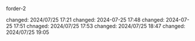 forder-2

changed: 2024/07/25 17:21
changed: 2024-07-25 17:48
changed: 2024-07-25 17:51
chnaged: 2024/07/25 17:53
changed: 2024/07/25 18:47
changed: 2024/07/25 19:05
